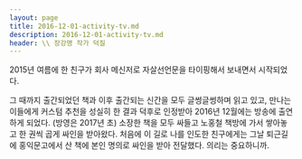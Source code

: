 ```yaml
---
layout: page
title: 2016-12-01-activity-tv.md
description: 2016-12-01-activity-tv.md
header: \\ 장강명 작가 덕질
---
```



2015년 여름에 한 친구가 회사 메신저로 자살선언문을 타이핑해서 보내면서 시작되었다.



그 때까지 출간되었던 책과 이후 출간되는 신간을 모두 글썽글썽하며 읽고 있고, 만나는 이들에게 커스텀 추천을 성실히 한 결과 덕후로 인정받아 2016년 12월에는 방송에 출연하게 되었다. (방영은 2017년 초) 소장한 책을 모두 싸들고 노홍철 책방에 가서 쌓아놓고 한 권씩 곱게 싸인을 받아왔다. 처음에 이 길로 나를 인도한 친구에게는 그날 퇴근길에 홍익문고에서 산 책에 본인 명의로 싸인을 받아 전달했다. 의리는 중요하니까. 
